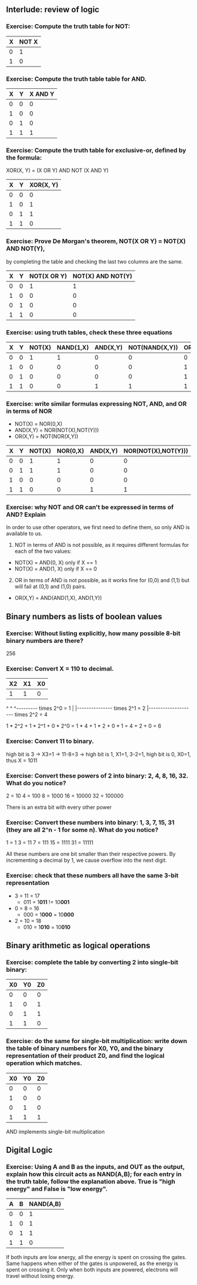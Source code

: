 ## Interlude: review of logic

### Exercise: Compute the truth table for NOT:

X | NOT X
--|-------
0 |   1
1 |   0

### Exercise: Compute the truth table table for AND.

X | Y | X AND Y
--|---|--------
0 | 0 |   0
1 | 0 |   0
0 | 1 |   0
1 | 1 |   1

### Exercise: Compute the truth table for exclusive-or, defined by the formula:

XOR(X, Y) = (X OR Y) AND NOT (X AND Y)

X | Y | XOR(X, Y)
--|---|--------
0 | 0 |   0
1 | 0 |   1
0 | 1 |   1
1 | 1 |   0

### Exercise: Prove De Morgan's theorem, NOT(X OR Y) = NOT(X) AND NOT(Y),
by completing the table and checking the last two columns are the same.

X | Y | NOT(X OR Y) | NOT(X) AND NOT(Y)
--|---|-------------|-------------------
0 | 0 |      1      |        1
1 | 0 |      0      |        0
0 | 1 |      0      |        0
1 | 1 |      0      |        0


### Exercise: using truth tables, check these three equations

X | Y |NOT(X)|NAND(1,X)|AND(X,Y)|NOT(NAND(X,Y))|OR(X,Y)|NAND(NOT(X),NOT(Y)))|
--|---|------|---------|--------|--------------|-------|--------------------|
0 | 0 |   1  |     1   |    0   |       0      |    0  |        0           |
1 | 0 |   0  |     0   |    0   |       0      |    1  |        1           |
0 | 1 |   0  |     0   |    0   |       0      |    1  |        1           |
1 | 1 |   0  |     0   |    1   |       1      |    1  |        1           |

### Exercise: write similar formulas expressing NOT, AND, and OR in terms of NOR

* NOT(X) = NOR(0,X)
* AND(X,Y) = NOR(NOT(X),NOT(Y)))
* OR(X,Y) = NOT(NOR(X,Y))

|X | Y | NOT(X) | NOR(0,X) | AND(X,Y) | NOR(NOT(X),NOT(Y))) | OR(X,Y) | NOT(NOR(X,Y)) |
|--- |--- |--- |--- |--- |--- |--- |--- |
|0   | 0  | 1  | 1  | 0  | 0  | 0  |  0 |
|0   | 1  | 1  | 1  | 0  | 0  | 1  | 1  |
|1   | 0  | 0  | 0  | 0  | 0  | 1  | 1  |
|1   | 1  | 0  | 0  | 1  | 1  | 1  | 1  |

### Exercise: why NOT and OR can't be expressed in terms of AND? Explain
In order to use other operators, we first need to define them, so only AND is available to us.
1. NOT in terms of AND is not possible, as it requires different formulas for each of the two values:
* NOT(X) = AND(0, X) only if X == 1
* NOT(X) = AND(1, X) only if X == 0

2. OR in terms of AND is not possible, as it works fine for (0,0) and (1,1) but will fail at (0,1) and (1,0) pairs.
* OR(X,Y) = AND(AND(1,X), AND(1,Y))


## Binary numbers as lists of boolean values

### Exercise: Without listing explicitly, how many possible 8-bit binary numbers are there?
256


### Exercise: Convert X = 110 to decimal.

X2 | X1 | X0
---|----|----
1  | 1  |  0
^    ^     ^--------- times 2^0 = 1
|    |--------------- times 2^1 = 2
|-------------------- times 2^2 = 4

  1 * 2^2 + 1 * 2^1 + 0 * 2^0
= 1 * 4   + 1 * 2   + 0 * 1
=   4     +   2     +   0
= 6

### Exercise: Convert 11 to binary.

high bit is 3 -> X3=1 -> 11-8=3 -> high bit is 1, X1=1, 3-2=1, high bit is 0,
X0=1, thus X = 1011

### Exercise: Convert these powers of 2 into binary: 2, 4, 8, 16, 32. What do you notice?

2 = 10
4 = 100
8 = 1000
16 = 10000
32 = 100000

There is an extra bit with every other power

### Exercise: Convert these numbers into binary: 1, 3, 7, 15, 31 (they are all 2^n - 1 for some n). What do you notice?

1 = 1
3 = 11
7 = 111
15 = 1111
31 = 11111

All these numbers are one bit smaller than their respective powers. By incrementing a decimal by 1, we cause overflow into the next digit.

### Exercise: check that these numbers all have the same 3-bit representation
* 3 = 11 = 17
  - 011 = 1**011** != 10**001**
* 0 = 8 = 16
  - 000 = 1**000** = 10**000**
* 2 = 10 = 18
  - 010 = 1**010** = 10**010**

## Binary arithmetic as logical operations

### Exercise: complete the table by converting 2 into single-bit binary:

X0 | Y0 | Z0
---|----|----
0  | 0  | 0
1  | 0  | 1
0  | 1  | 1
1  | 1  | 0


### Exercise: do the same for single-bit multiplication: write down the table of binary numbers for X0, Y0, and the binary representation of their product Z0, and find the logical operation which matches.

X0 | Y0 | Z0
---|----|----
0  | 0  | 0
1  | 0  | 0
0  | 1  | 0
1  | 1  | 1

AND implements single-bit multiplication

## Digital Logic

### Exercise: Using A and B as the inputs, and OUT as the output, explain how this circuit acts as NAND(A,B); for each entry in the truth table, follow the explanation above. True is "high energy" and False is "low energy".

 A |  B | NAND(A,B) |
---|----|-----------|
0  | 0  | 1         |
1  | 0  | 1         |
0  | 1  | 1         |
1  | 1  | 0         |

If both inputs are low energy, all the energy is spent on crossing the gates. Same happens when either of the gates is unpowered, as the energy is spent on crossing it. Only when both inputs are powered, electrons will travel without losing energy.
